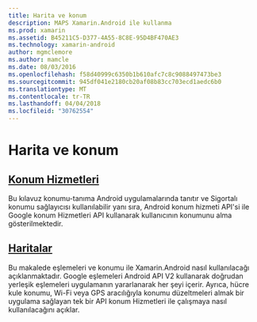 ```yaml
---
title: Harita ve konum
description: MAPS Xamarin.Android ile kullanma
ms.prod: xamarin
ms.assetid: B45211C5-D377-4A55-8C8E-95D4BF470AE3
ms.technology: xamarin-android
author: mgmclemore
ms.author: mamcle
ms.date: 08/03/2016
ms.openlocfilehash: f58d40999c6350b1b610afc7c8c9088497473be3
ms.sourcegitcommit: 945df041e2180cb20af08b83cc703ecd1aedc6b0
ms.translationtype: MT
ms.contentlocale: tr-TR
ms.lasthandoff: 04/04/2018
ms.locfileid: "30762554"
---
```

# <a name="maps-and-location"></a>Harita ve konum


##  <a name="location-servicesandroidplatformmaps-and-locationlocationmd"></a>[Konum Hizmetleri](~/android/platform/maps-and-location/location.md)

Bu kılavuz konumu-tanıma Android uygulamalarında tanıtır ve Sigortalı konumu sağlayıcısı kullanılabilir yanı sıra, Android konum hizmeti API'si ile Google konum Hizmetleri API kullanarak kullanıcının konumunu alma gösterilmektedir.


##  <a name="mapsandroidplatformmaps-and-locationmapsindexmd"></a>[Haritalar](~/android/platform/maps-and-location/maps/index.md)

Bu makalede eşlemeleri ve konumu ile Xamarin.Android nasıl kullanılacağı açıklanmaktadır. Google eşlemeleri Android API V2 kullanarak doğrudan yerleşik eşlemeleri uygulamanın yararlanarak her şeyi içerir. Ayrıca, hücre kule konumu, Wi-Fi veya GPS aracılığıyla konumu düzeltmeleri almak bir uygulama sağlayan tek bir API konum Hizmetleri ile çalışmaya nasıl kullanılacağını açıklar.

